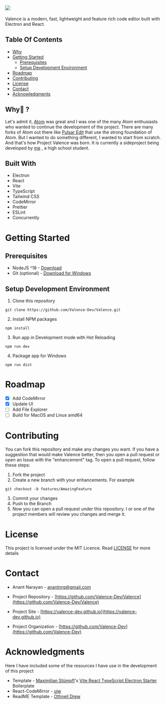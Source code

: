 # <img src="https://github.com/ProjectValence/.github/blob/main/Profile%20Banner.png" />

Valence is a modern, fast, lightweight and feature rich code editor built with Electron and React.

## Table Of Contents

- [Why](#whythinking)
- [Getting Started](#getting-started)
  - [Prerequisites](#prerequisites)
  - [Setup Development Environment](#setup-development-environment)
- [Roadmap](#roadmap)
- [Contributing](#contributing)
- [License](#license)
- [Contact](#contact)
- [Acknowledgments](#acknowledgments)

## Why:thinking: ?

Let's admit it, [Atom](https://github.blog/2022-06-08-sunsetting-atom/) was great and I was one of the many Atom enthusiasts who wanted to continue the development of the
project. There are many forks of Atom out there like [Pulsar Edit](https://pulsar-edit.dev) that use the strong foundation of Atom. But I wanted to do something different,
I wanted to start from scratch. And that's how Project Valence was born. It is currently a sideproject being developed by [me](https://github.com/anantnrg)
, a high school student.

## Built With

- Electron
- React
- Vite
- TypeScript
- Tailwind CSS
- CodeMirror
- Prettier
- ESLint
- Concurrently

# Getting Started

## Prerequisites

- NodeJS ^18 - [Download](https://nodejs.dev)
- Git (optional) - [Download for Windows](https://git-scm.com)

## Setup Development Environment

1. Clone this repository

```
git clone https://github.com/Valence-Dev/Valence.git
```

2. Install NPM packages

```
npm install
```

3. Run app in Development mode with Hot Reloading

```
npm run dev
```

4. Package app for Windows

```
npm run dist
```

# Roadmap

- [x] Add CodeMirror
- [x] Update UI
- [ ] Add File Explorer
- [ ] Build for MacOS and Linux amd64

# Contributing

You can fork this repository and make any changes you want. If you have a suggestion that would make Valence better, then you open a pull request or open an Issue with the "enhancement" tag. To open a pull request, follow these steps:

1. Fork the project
2. Create a new branch with your enhancements. For example

```
git checkout -b features/AmazingFeature
```

3. Commit your changes
4. Push to the Branch
5. Now you can open a pull request under this repository. I or one of the project members will review you changes and merge it.

# License

This project is licensed under the MIT Licence. Read [LICENSE](https://github.com/Valence-Dev/Valence/LICENSE) for more details

# Contact

- Anant Narayan - [anantnrg@gmail.com](mailto:anantnrg@gmail.com)

- Project Repository - [https://github.com/Valence-Dev/Valence](https://github.com/Valence-Dev/Valence)

- Project Site - [https://valence-dev.github.io](https://valence-dev.github.io)

- Project Organization - [https://github.com/Valence-Dev](https://github.com/Valence-Dev)

# Acknowledgments

Here I have included some of the resources I have use in the development of this project

- Template - [Maximilian Stümpfl](https://www.github.com/maxstue)'s [Vite React TypeScript Electron Starter](https://www.github.com/maxstue/vite-reactts-electron-starter) Boilerplate
- React-CodeMirror - [uiw](https://github.com/uiwjs)
- ReadME Template - [Othneil Drew](https://github.com/othneildrew/Best-README-Template/)
